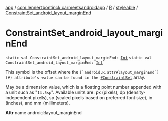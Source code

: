 [app](../../../index.md) / [com.lennertbontinck.carmeetsandroidapp](../../index.md) / [R](../index.md) / [styleable](index.md) / [ConstraintSet_android_layout_marginEnd](./-constraint-set_android_layout_margin-end.md)

# ConstraintSet_android_layout_marginEnd

`static val ConstraintSet_android_layout_marginEnd: `[`Int`](https://kotlinlang.org/api/latest/jvm/stdlib/kotlin/-int/index.html)
`static val ConstraintSet_android_layout_marginEnd: `[`Int`](https://kotlinlang.org/api/latest/jvm/stdlib/kotlin/-int/index.html)

This symbol is the offset where the ``[`android.R.attr#layout_marginEnd`](#) attribute's value can be found in the ``[`#ConstraintSet`](-constraint-set.md) array.

May be a dimension value, which is a floating point number appended with a unit such as "`14.5sp`". Available units are: px (pixels), dp (density-independent pixels), sp (scaled pixels based on preferred font size), in (inches), and mm (millimeters).

**Attr**
name android:layout_marginEnd

